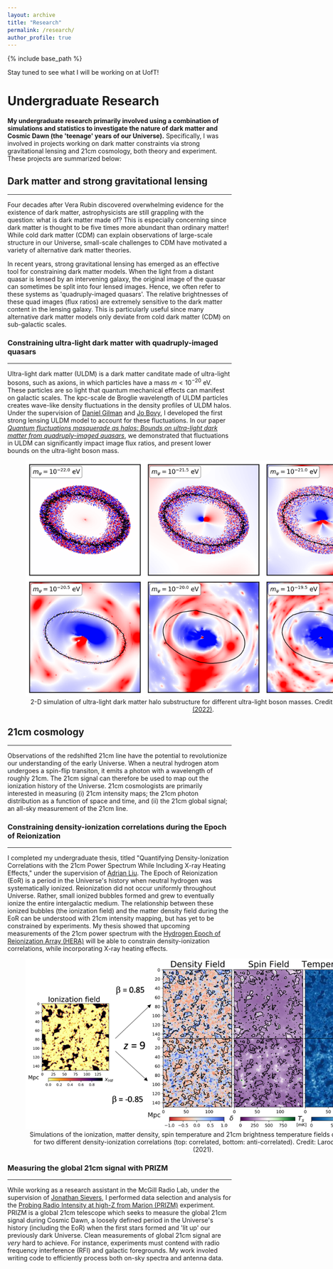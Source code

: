 ```yaml
---
layout: archive
title: "Research"
permalink: /research/
author_profile: true
---
```


{% include base_path %}

Stay tuned to see what I will be working on at UofT!

# Undergraduate Research

**My undergraduate research primarily involved using a combination of simulations and statistics to investigate the nature of dark matter and Cosmic Dawn (the 'teenage' years of our Universe).** Specifically, I was involved in projects working on dark matter constraints via strong gravitational lensing and 21cm cosmology, both theory and experiment. These projects are summarized below:

## Dark matter and strong gravitational lensing
----

Four decades after Vera Rubin discovered overwhelming evidence for the existence of dark matter, astrophysicists are still grappling with the question: what is dark matter made of? This is especially concerning since dark matter is thought to be five times more abundant than ordinary matter! While cold dark matter (CDM) can explain observations of large-scale structure in our Universe, small-scale challenges to CDM have motivated a variety of alternative dark matter theories.

In recent years, strong gravitational lensing has emerged as an effective tool for constraining dark matter models. When the light from a distant quasar is lensed by an intervening galaxy, the original image of the quasar can sometimes be split into four lensed images. Hence, we often refer to these systems as 'quadruply-imaged quasars'. The relative brightnesses of these quad images (flux ratios) are extremely sensitive to the dark matter content in the lensing galaxy. This is particularly useful since many alternative dark matter models only deviate from cold dark matter (CDM) on sub-galactic scales.

### Constraining ultra-light dark matter with quadruply-imaged quasars
----
Ultra-light dark matter (ULDM) is a dark matter canditate made of ultra-light bosons, such as axions, in which particles have a mass $m<10^{-20}$ eV. These particles are so light that quantum mechanical effects can manifest on galactic scales. The kpc-scale de Broglie wavelength of ULDM particles creates wave-like density fluctuations in the density profiles of ULDM halos. Under the supervision of [Daniel Gilman](https://www.astro.utoronto.ca/~gilman/) and [Jo Bovy](https://astro.utoronto.ca/~bovy/), I developed the first strong lensing ULDM model to account for these fluctuations. In our paper [_Quantum fluctuations masquerade as halos: Bounds on ultra-light dark matter from quadruply-imaged quasars_](https://arxiv.org/abs/2206.11269), we demonstrated that fluctuations in ULDM can significantly impact image flux ratios, and present lower bounds on the ultra-light boson mass.

<center>
  <figure style="width:800px">
	  <img src="/images/uldm_sims.png" alt="ULDM simulations">
	  <figcaption>2-D simulation of ultra-light dark matter halo substructure for different ultra-light boson masses. Credit: <a href="https://ui.adsabs.harvard.edu/abs/2022arXiv220611269L/abstract">Laroche et al. (2022)</a>.</figcaption>
      </figure>
        </center>

## 21cm cosmology
----
Observations of the redshifted 21cm line have the potential to revolutionize our understanding of the early Universe. When a neutral hydrogen atom undergoes a spin-flip transiton, it emits a photon with a wavelength of roughly 21cm. The 21cm signal can therefore be used to map out the ionization history of the Universe. 21cm cosmologists are primarily interested in measuring (i) 21cm intensity maps; the 21cm photon distribution as a function of space and time, and (ii) the 21cm global signal; an all-sky measurement of the 21cm line. 

### Constraining density-ionization correlations during the Epoch of Reionization
----
I completed my undergraduate thesis, titled "Quantifying Density-Ionization Correlations with the 21cm Power Spectrum While Including X-ray Heating Effects," under the supervision of [Adrian Liu](http://www.physics.mcgill.ca/~acliu/). The Epoch of Reionization (EoR) is a period in the Universe's history when neutral hydrogen was systematically ionized. Reionization did not occur uniformly throughout Universe. Rather, small ionized bubbles formed and grew to eventually ionize the entire intergalactic medium. The relationship between these ionized bubbles (the ionization field) and the matter density field during the EoR can be understood with 21cm intensity mapping, but has yet to be constrained by experiments. My thesis showed that upcoming measurements of the 21cm power spectrum with the [Hydrogen Epoch of Reionization Array (HERA)](https://reionization.org/) will be able to constrain density-ionization correlations, while incorporating X-ray heating effects.

<center>
  <figure style="width:800px">
	  <img src="/images/eor_sims.png" alt="ULDM simulations">
	  <figcaption>Simulations of the ionization, matter density, spin temperature and 21cm brightness temperature fields during the EoR, for two different density-ionization correlations (top: correlated, bottom: anti-correlated). Credit: Laroche & Banghal (2021).</figcaption>
      </figure>
        </center>

### Measuring the global 21cm signal with PRIZM
----
While working as a research assistant in the McGill Radio Lab, under the supervision of [Jonathan Sievers](https://www.physics.mcgill.ca/~sievers/), I performed data selection and analysis for the [Probing Radio Intensity at high-Z from Marion (PRIZM)](https://arxiv.org/abs/1806.09531) experiment. PRIZM is a global 21cm telescope which seeks to measure the global 21cm signal during Cosmic Dawn, a loosely defined period in the Universe's history (including the EoR) when the first stars formed and 'lit up' our previously dark Universe. Clean measurements of global 21cm signal are _very_ hard to achieve. For instance, experiments must contend with radio frequency interference (RFI) and galactic foregrounds. My work involed writing code to efficiently process both on-sky spectra and antenna data.
